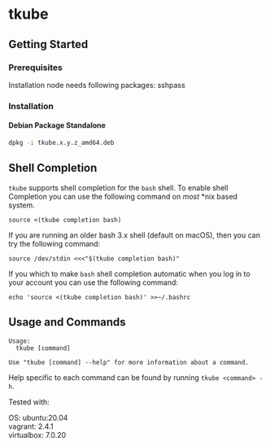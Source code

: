 # tkube

## Getting Started

### Prerequisites
Installation node needs following packages:
sshpass

### Installation

#### Debian Package Standalone
```sh
dpkg -i tkube.x.y.z_amd64.deb
```

## Shell Completion

`tkube` supports shell completion for the `bash` shell. To enable shell
Completion you can use the following command on *most* \*nix based system.

```shell
source <(tkube completion bash)
```

If you are running an older bash 3.x shell (default on macOS), then you can try
the following command:

```shell
source /dev/stdin <<<"$(tkube completion bash)"
```

If you which to make `bash` shell completion automatic when you log in to your
account you can use the following command:

```shell
echo 'source <(tkube completion bash)' >>~/.bashrc
```

## Usage and Commands

```shell
Usage:
  tkube [command]

Use "tkube [command] --help" for more information about a command.
```

Help specific to each command can be found by running `tkube <command> -h`.

Tested with:

OS: ubuntu:20.04\
vagrant: 2.4.1\
virtualbox: 7.0.20
